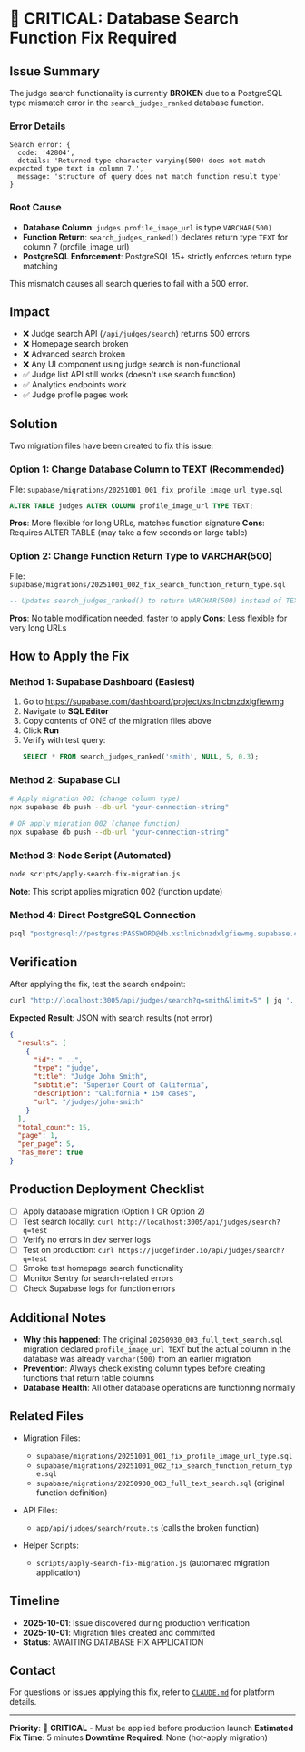 # 🚨 CRITICAL: Database Search Function Fix Required

## Issue Summary

The judge search functionality is currently **BROKEN** due to a PostgreSQL type mismatch error in the `search_judges_ranked` database function.

### Error Details

```
Search error: {
  code: '42804',
  details: 'Returned type character varying(500) does not match expected type text in column 7.',
  message: 'structure of query does not match function result type'
}
```

### Root Cause

- **Database Column**: `judges.profile_image_url` is type `VARCHAR(500)`
- **Function Return**: `search_judges_ranked()` declares return type `TEXT` for column 7 (profile_image_url)
- **PostgreSQL Enforcement**: PostgreSQL 15+ strictly enforces return type matching

This mismatch causes all search queries to fail with a 500 error.

## Impact

- ❌ Judge search API (`/api/judges/search`) returns 500 errors
- ❌ Homepage search broken
- ❌ Advanced search broken
- ❌ Any UI component using judge search is non-functional
- ✅ Judge list API still works (doesn't use search function)
- ✅ Analytics endpoints work
- ✅ Judge profile pages work

## Solution

Two migration files have been created to fix this issue:

### Option 1: Change Database Column to TEXT (Recommended)

File: `supabase/migrations/20251001_001_fix_profile_image_url_type.sql`

```sql
ALTER TABLE judges ALTER COLUMN profile_image_url TYPE TEXT;
```

**Pros**: More flexible for long URLs, matches function signature
**Cons**: Requires ALTER TABLE (may take a few seconds on large table)

### Option 2: Change Function Return Type to VARCHAR(500)

File: `supabase/migrations/20251001_002_fix_search_function_return_type.sql`

```sql
-- Updates search_judges_ranked() to return VARCHAR(500) instead of TEXT
```

**Pros**: No table modification needed, faster to apply
**Cons**: Less flexible for very long URLs

## How to Apply the Fix

### Method 1: Supabase Dashboard (Easiest)

1. Go to https://supabase.com/dashboard/project/xstlnicbnzdxlgfiewmg
2. Navigate to **SQL Editor**
3. Copy contents of ONE of the migration files above
4. Click **Run**
5. Verify with test query:
   ```sql
   SELECT * FROM search_judges_ranked('smith', NULL, 5, 0.3);
   ```

### Method 2: Supabase CLI

```bash
# Apply migration 001 (change column type)
npx supabase db push --db-url "your-connection-string"

# OR apply migration 002 (change function)
npx supabase db push --db-url "your-connection-string"
```

### Method 3: Node Script (Automated)

```bash
node scripts/apply-search-fix-migration.js
```

**Note**: This script applies migration 002 (function update)

### Method 4: Direct PostgreSQL Connection

```bash
psql "postgresql://postgres:PASSWORD@db.xstlnicbnzdxlgfiewmg.supabase.co:5432/postgres" < supabase/migrations/20251001_002_fix_search_function_return_type.sql
```

## Verification

After applying the fix, test the search endpoint:

```bash
curl "http://localhost:3005/api/judges/search?q=smith&limit=5" | jq '.'
```

**Expected Result**: JSON with search results (not error)

```json
{
  "results": [
    {
      "id": "...",
      "type": "judge",
      "title": "Judge John Smith",
      "subtitle": "Superior Court of California",
      "description": "California • 150 cases",
      "url": "/judges/john-smith"
    }
  ],
  "total_count": 15,
  "page": 1,
  "per_page": 5,
  "has_more": true
}
```

## Production Deployment Checklist

- [ ] Apply database migration (Option 1 OR Option 2)
- [ ] Test search locally: `curl http://localhost:3005/api/judges/search?q=test`
- [ ] Verify no errors in dev server logs
- [ ] Test on production: `curl https://judgefinder.io/api/judges/search?q=test`
- [ ] Smoke test homepage search functionality
- [ ] Monitor Sentry for search-related errors
- [ ] Check Supabase logs for function errors

## Additional Notes

- **Why this happened**: The original `20250930_003_full_text_search.sql` migration declared `profile_image_url TEXT` but the actual column in the database was already `varchar(500)` from an earlier migration
- **Prevention**: Always check existing column types before creating functions that return table columns
- **Database Health**: All other database operations are functioning normally

## Related Files

- Migration Files:
  - `supabase/migrations/20251001_001_fix_profile_image_url_type.sql`
  - `supabase/migrations/20251001_002_fix_search_function_return_type.sql`
  - `supabase/migrations/20250930_003_full_text_search.sql` (original function definition)

- API Files:
  - `app/api/judges/search/route.ts` (calls the broken function)

- Helper Scripts:
  - `scripts/apply-search-fix-migration.js` (automated migration application)

## Timeline

- **2025-10-01**: Issue discovered during production verification
- **2025-10-01**: Migration files created and committed
- **Status**: AWAITING DATABASE FIX APPLICATION

## Contact

For questions or issues applying this fix, refer to [`CLAUDE.md`](../ai/CLAUDE.md) for platform details.

---

**Priority**: 🔴 **CRITICAL** - Must be applied before production launch
**Estimated Fix Time**: 5 minutes
**Downtime Required**: None (hot-apply migration)
